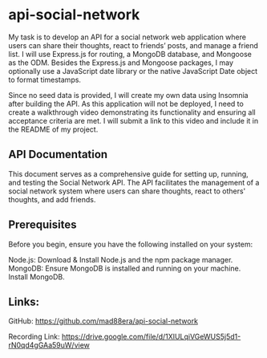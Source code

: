 # api-social-network

My task is to develop an API for a social network web application where users can share their thoughts, react to friends’ posts, and manage a friend list. I will use Express.js for routing, a MongoDB database, and Mongoose as the ODM. Besides the Express.js and Mongoose packages, I may optionally use a JavaScript date library or the native JavaScript Date object to format timestamps.

Since no seed data is provided, I will create my own data using Insomnia after building the API. As this application will not be deployed, I need to create a walkthrough video demonstrating its functionality and ensuring all acceptance criteria are met. I will submit a link to this video and include it in the README of my project.

## API Documentation
This document serves as a comprehensive guide for setting up, running, and testing the Social Network API. The API facilitates the management of a social network system where users can share thoughts, react to others' thoughts, and add friends.

## Prerequisites
Before you begin, ensure you have the following installed on your system:

Node.js: Download & Install Node.js and the npm package manager.
MongoDB: Ensure MongoDB is installed and running on your machine. Install MongoDB.


## Links:
GitHub: https://github.com/mad88era/api-social-network

Recording Link: https://drive.google.com/file/d/1XIULqiVGeWUS5j5d1-rN0qd4gGAa59uW/view

